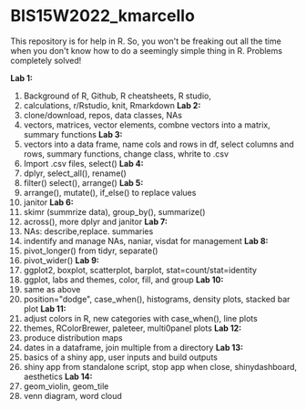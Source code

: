 # BIS15W2022_kmarcello

This repository is for help in R. So, you won't be freaking out all the time when you don't know how to do a seemingly simple thing in R.  Problems completely solved!

**Lab 1:**
1. Background of R, Github, R cheatsheets, R studio, 
2. calculations, r/Rstudio, knit, Rmarkdown
**Lab 2:**
1. clone/download, repos, data classes, NAs
2. vectors, matrices, vector elements, combne vectors into a matrix, summary functions
**Lab 3:**
1. vectors into a data frame, name cols and rows in df, select columns and rows, summary functions, change class, whrite to .csv
2. Import .csv files, select()
**Lab 4:**
1. dplyr, select_all(), rename()
2. filter() select(), arrange()
**Lab 5:**
1. arrange(), mutate(), if_else() to replace values
2. janitor
**Lab 6:**
1. skimr (summrize data), group_by(), summarize()
2. across(), more dplyr and janitor
**Lab 7:**
1. NAs: describe,replace. summaries
2. indentify and manage NAs, naniar, visdat for management
**Lab 8:**
1. pivot_longer() from tidyr, separate()
2. pivot_wider()
**Lab 9:**
1. ggplot2, boxplot, scatterplot, barplot, stat=count/stat=identity
2. ggplot, labs and themes, color, fill, and group
**Lab 10:**
1. same as above
2. position="dodge", case_when(), histograms, density plots, stacked bar plot
**Lab 11:**
1. adjust colors in R, new categories with case_when(), line plots
2. themes, RColorBrewer, paleteer, multi0panel plots
**Lab 12:**
1. produce distribution maps
2. dates in a dataframe, join multiple from a directory
**Lab 13:**
1. basics of a shiny app, user inputs and build outputs
2. shiny app from standalone script, stop app when close, shinydashboard, aesthetics
**Lab 14:**
1. geom_violin, geom_tile
2. venn diagram, word cloud

